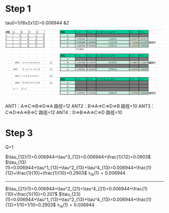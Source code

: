 # Step 1
tau0=1/(6x2x12)=0.006944
&2

![image.png](https://raw.githubusercontent.com/Ash0645/image_remote/main/202401021602504.png)


ANT1：A⇒C⇒B⇒D⇒A  路徑=12
ANT2：B⇒A⇒C⇒D⇒B  路徑=10
ANT3：C⇒D⇒A⇒B⇒C  路徑=12
ANT4：D⇒B⇒A⇒C⇒D  路徑=10

# Step 3

Q=1

$\tau_{12}(1)=0.006944+\tau^3_{12}=0.006944+\frac{1}{12}=0.0903$
$\tau_{13}(1)=0.006944+\tau^1_{13}+\tau^2_{13}+\tau^4_{13}=0.006944+\frac{1}{12}+\frac{1}{10}+\frac{1}{10}=0.2903$
$\tau_{14}(1)=0.006944$

---
$\tau_{21}(1)=0.006944+\tau^2_{21}+\tau^4_{21}=0.006944+\frac{1}{10}+\frac{1}{10}=0.207$
$\tau_{23}(1)=0.006944+\tau^1_{13}+\tau^2_{13}+\tau^4_{13}=0.006944+\frac{1}{12}+1/10+1/10=0.2903$
$\tau_{14}(1)=0.006944$



